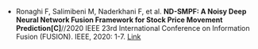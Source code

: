 * Ronaghi F, Salimibeni M, Naderkhani F, et al. <b>ND-SMPF: A Noisy Deep Neural Network Fusion Framework for Stock Price Movement Prediction[C]</b>//2020 IEEE 23rd International Conference on Information Fusion (FUSION). IEEE, 2020: 1-7. [Link](https://ieeexplore.ieee.org/abstract/document/9190453)
